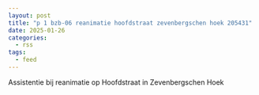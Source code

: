 ```yaml
---
layout: post
title: "p 1 bzb-06 reanimatie hoofdstraat zevenbergschen hoek 205431"
date: 2025-01-26
categories: 
  - rss
tags: 
  - feed
---
```


Assistentie bij reanimatie op Hoofdstraat in Zevenbergschen Hoek
